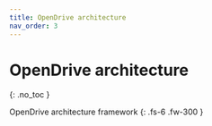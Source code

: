 ```yaml
---
title: OpenDrive architecture
nav_order: 3
---
```


# OpenDrive architecture
{: .no_toc }

OpenDrive architecture framework
{: .fs-6 .fw-300 }

